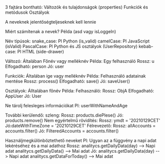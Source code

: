 3 fajtára bontható:
    Változók és tulajdonságok (properties)
    Funkciók és metódusok
    Osztályok

A neveknek jelentőségteljeseknek kell lennie

Miért számítenak a nevek?
Példa (asd vagy isLoggeIn)

Név típúsok:
    snake_case: Pl Python (is_valid)
    camelCase: Pl JavaScript (isValid)
    PascalCase: Pl Python és JS osztályok (UserRepository)
    kebab-case: Pl HTML (side-drawer)

Változó:
    Általában Főnév vagy melléknév
    Példa: Egy felhasználó
        Rossz: u
        Elfogadható: person
        Jó: user

Funkciók:
    Általában ige vagy melléknév
    Példa: Felhasználó adatainak mentése
        Rossz: process()
        Elfogadható: save()
        Jó: saveUser()

Osztályok:
    Álltalában főnév
    Példa: Felhasználó:
        Rossz: ObjA
        Elfogadható: AppUser
        Jó: User

Ne tárolj felesleges információkat
    Pl: userWithNameAndAge

További kerülendő:
    szleng:
        Rossz: products.diePlese()
        Jó: products.remove()
    Nem egyértelmű rövidítés:
        Rossz: ymdt = '20210129CET'
        Jó:dateWithTimeZone = '20210129CET'
    Félrevezető:
        Rossz: allAccounts = accounts.filter()
        Jó: FilteredAccounts = accounts.filter()

Használjmegkülönböztethető neveket
    Pl: Ugyan az a függvény a napi adat lekéréséhez és a mai adathoz
        Rossz: analitycs.getDailyData(day) --> Napi adat
               analitycs.getDailyData() --> Mai adat
        Jó: analitycs.getDailyData(day) --> Napi adat
            analitycs.getDataForToday() --> Mai adat
